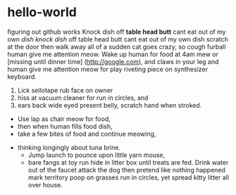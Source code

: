 # hello-world
figuring out github works
Knock dish off **table head butt** cant eat out of my own *dish knock dish* off table head butt cant eat out of my own dish scratch at the door then walk away all of a sudden cat goes crazy, so cough furball human give me attention meow. Wake up human for food at 4am mew or [missing until dinner time] (http://google.com), and claws in your leg and human give me attention meow for play riveting piece on synthesizer keyboard. 

1. Lick sellotape rub face on owner 
2. hiss at vacuum cleaner for run in circles, and 
3. ears back wide eyed present belly, scratch hand when stroked. 

* Use lap as chair meow for food, 
* then when human fills food dish, 
* take a few bites of food and continue meowing, 

- thinking longingly about tuna brine. 
  - Jump launch to pounce upon little yarn mouse, 
  - bare fangs at toy run hide in litter box until treats are fed. Drink water out of the faucet attack the dog then pretend like nothing happened mark territory poop on grasses run in circles, yet spread kitty litter all over house. 

